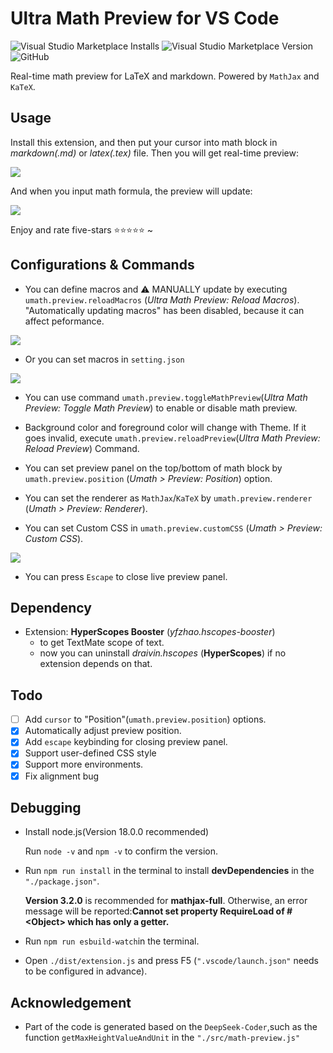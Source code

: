 # Ultra Math Preview for VS Code

<img alt="Visual Studio Marketplace Installs" src="https://img.shields.io/visual-studio-marketplace/i/yfzhao.ultra-math-preview">  <img alt="Visual Studio Marketplace Version" src="https://img.shields.io/visual-studio-marketplace/v/yfzhao.ultra-math-preview">  <img alt="GitHub" src="https://img.shields.io/github/license/yfzhao20/vscode-ultra-math-preview">

Real-time math preview for LaTeX and markdown. Powered by `MathJax` and `KaTeX`.

## Usage

Install this extension, and then put your cursor into math block in *markdown(.md)* or *latex(.tex)* file. Then you will get real-time preview:

![](https://raw.githubusercontent.com/yfzhao20/vscode-ultra-math-preview/main/image/test1.gif)

And when you input math formula, the preview will update:

![](https://raw.githubusercontent.com/yfzhao20/vscode-ultra-math-preview/main/image/test2.gif)


Enjoy and rate five-stars ⭐⭐⭐⭐⭐ ~

## Configurations & Commands

- You can define macros and ⚠ MANUALLY update by executing `umath.preview.reloadMacros` (*Ultra Math Preview: Reload Macros*). "Automatically updating macros" has been disabled, because it can affect peformance.

![](https://raw.githubusercontent.com/yfzhao20/vscode-ultra-math-preview/main/image/macro2.gif)

- Or you can set macros in `setting.json`

![](https://raw.githubusercontent.com/yfzhao20/vscode-ultra-math-preview/main/image/macro1.gif)

- You can use command `umath.preview.toggleMathPreview`(*Ultra Math Preview: Toggle Math Preview*) to enable or disable math preview.

- Background color and foreground color will change with Theme. If it goes invalid, execute `umath.preview.reloadPreview`(*Ultra Math Preview: Reload Preview*) Command.

- You can set preview panel on the top/bottom of math block by `umath.preview.position` (*Umath &gt; Preview: Position*) option.

- You can set the renderer as `MathJax`/`KaTeX` by `umath.preview.renderer` (*Umath &gt; Preview: Renderer*).

- You can set Custom CSS in `umath.preview.customCSS` (*Umath &gt; Preview: Custom CSS*).

![](https://raw.githubusercontent.com/yfzhao20/vscode-ultra-math-preview/main/image/css.gif)

- You can press `Escape` to close live preview panel.

## Dependency

- Extension: **HyperScopes Booster** (*yfzhao.hscopes-booster*) 
    - to get TextMate scope of text.
    - now you can uninstall *draivin.hscopes* (**HyperScopes**) if no extension depends on that.
 
## Todo


- [ ] Add `cursor` to "Position"(`umath.preview.position`) options.
- [x] Automatically adjust preview position.
- [x] Add `escape` keybinding for closing preview panel.
- [x] Support user-defined CSS style
- [x] Support more environments.
- [x] Fix alignment bug

## Debugging
- Install node.js(Version 18.0.0 recommended)
    
    Run `node -v` and `npm -v` to confirm the version.

- Run `npm run install` in the terminal to install **devDependencies** in the `"./package.json"`.

    **Version 3.2.0** is recommended for **mathjax-full**. Otherwise, an error message will be reported:**Cannot set property RequireLoad of #&lt;Object&gt; which has only a getter.**

- Run `npm run esbuild-watch`in the terminal.

- Open `./dist/extension.js` and press F5 (`".vscode/launch.json"` needs to be configured in advance).

## Acknowledgement
- Part of the code is generated based on the `DeepSeek-Coder`,such as the function `getMaxHeightValueAndUnit` in the `"./src/math-preview.js"`